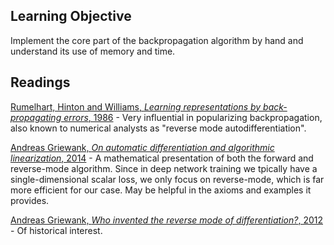 ## Learning Objective

Implement the core part of the backpropagation algorithm by hand and understand its use of memory and time.

## Readings

[Rumelhart, Hinton and Williams, *Learning representations
by back-propagating errors*, 1986](https://papers.baulab.info/Rumelhart-1986.pdf) - Very influential in popularizing backpropagation, also known to numerical analysts as "reverse mode autodifferentiation".

[Andreas Griewank, *On automatic differentiation and algorithmic linearization*, 2014](https://papers.baulab.info/also/Griewank-2014.pdf) - A mathematical presentation of both the forward and reverse-mode algorithm.  Since in deep network training we tpically have a single-dimensional scalar loss, we only focus on reverse-mode, which is far more efficient for our case.  May be helpful in the axioms and examples it provides.

[Andreas Griewank, *Who invented the reverse mode of differentiation?*, 2012](https://papers.baulab.info/also/Griewank-2012.pdf) - Of historical interest.
